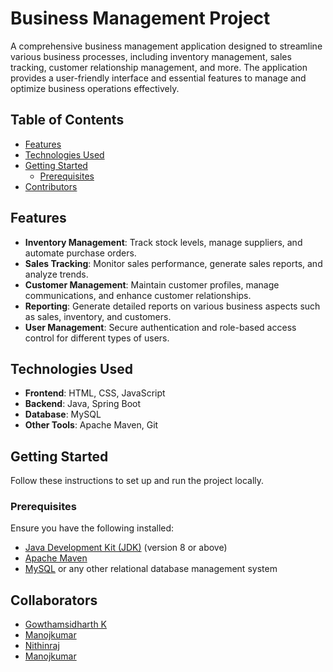 # Business Management Project

A comprehensive business management application designed to streamline various business processes, including inventory management, sales tracking, customer relationship management, and more. The application provides a user-friendly interface and essential features to manage and optimize business operations effectively.

## Table of Contents

- [Features](#features)
- [Technologies Used](#technologies-used)
- [Getting Started](#getting-started)
  - [Prerequisites](#prerequisites)
- [Contributors](#contributors)


## Features

- **Inventory Management**: Track stock levels, manage suppliers, and automate purchase orders.
- **Sales Tracking**: Monitor sales performance, generate sales reports, and analyze trends.
- **Customer Management**: Maintain customer profiles, manage communications, and enhance customer relationships.
- **Reporting**: Generate detailed reports on various business aspects such as sales, inventory, and customers.
- **User Management**: Secure authentication and role-based access control for different types of users.

## Technologies Used

- **Frontend**: HTML, CSS, JavaScript
- **Backend**: Java, Spring Boot
- **Database**: MySQL
- **Other Tools**: Apache Maven, Git

## Getting Started

Follow these instructions to set up and run the project locally.

### Prerequisites

Ensure you have the following installed:

- [Java Development Kit (JDK)](https://www.oracle.com/java/technologies/javase-downloads.html) (version 8 or above)
- [Apache Maven](https://maven.apache.org/download.cgi)
- [MySQL](https://dev.mysql.com/downloads/installer/) or any other relational database management system

## Collaborators

- [Gowthamsidharth K](https://github.com/GowthamsidharthK)
- [Manojkumar](https://github.com/MKVJ1010)
- [Nithinraj](https://github.com/Nithinraj15)
- [Manojkumar](https://github.com/MKVJ1010)
